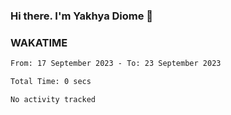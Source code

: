 ### Hi there. I'm Yakhya Diome 👋

### WAKATIME
<!--START_SECTION:waka-->

```txt
From: 17 September 2023 - To: 23 September 2023

Total Time: 0 secs

No activity tracked
```

<!--END_SECTION:waka-->
